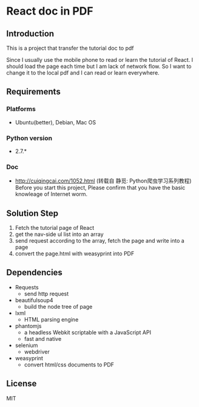 # React doc in PDF

## Introduction
This is a project that transfer the tutorial doc to pdf

Since I usually use the mobile phone to read or learn the tutorial of React.
I should load the page each time but I am lack of network flow. So I want to
change it to the local pdf and I can read or learn everywhere.

## Requirements

### Platforms

+ Ubuntu(better), Debian, Mac OS

### Python version

+ 2.7.*

### Doc

+ http://cuiqingcai.com/1052.html (转载自 静觅: Python爬虫学习系列教程) Before you start this project, Please confirm that you have the basic knowleage of Internet worm.

## Solution Step

1. Fetch the tutorial page of React
2. get the nav-side ul list into an array
3. send request according to the array, fetch the page and write into a page
4. convert the page.html with weasyprint into PDF

## Dependencies

+ Requests
	+ send http request
+ beautifulsoup4
	+ build the node tree of page
+ lxml
	+ HTML parsing engine
+ phantomjs
	+ a headless Webkit scriptable with a JavaScript API
	+ fast and native
+ selenium
	+ webdriver
+ weasyprint
	+ convert html/css documents to PDF

## License

MIT
